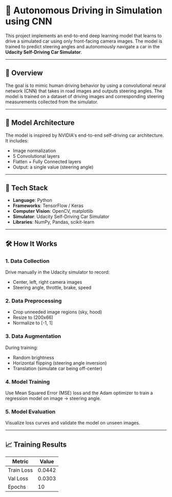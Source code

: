 
# 🚗 Autonomous Driving in Simulation using CNN

This project implements an end-to-end deep learning model that learns to drive a simulated car using only front-facing camera images. The model is trained to predict steering angles and autonomously navigate a car in the **Udacity Self-Driving Car Simulator**.

---

## 📌 Overview

The goal is to mimic human driving behavior by using a convolutional neural network (CNN) that takes in road images and outputs steering angles. The model is trained on a dataset of driving images and corresponding steering measurements collected from the simulator.

---

## 🧠 Model Architecture

The model is inspired by NVIDIA's end-to-end self-driving car architecture. It includes:

- Image normalization
- 5 Convolutional layers
- Flatten + Fully Connected layers
- Output: a single value (steering angle)

---

## 🧰 Tech Stack

- **Language**: Python
- **Frameworks**: TensorFlow / Keras
- **Computer Vision**: OpenCV, matplotlib
- **Simulator**: Udacity Self-Driving Car Simulator
- **Libraries**: NumPy, Pandas, scikit-learn

---

## 🛠️ How It Works

### 1. **Data Collection**
Drive manually in the Udacity simulator to record:
- Center, left, right camera images
- Steering angle, throttle, brake, speed

### 2. **Data Preprocessing**
- Crop unneeded image regions (sky, hood)
- Resize to (200x66)
- Normalize to [-1, 1]

### 3. **Data Augmentation**
During training:
- Random brightness
- Horizontal flipping (steering angle inversion)
- Translation (simulate car being off-center)

### 4. **Model Training**
Use Mean Squared Error (MSE) loss and the Adam optimizer to train a regression model on image → steering angle.

### 5. **Model Evaluation**
Visualize loss curves and validate the model on unseen images.

---

## 📈 Training Results

| Metric       | Value     |
|--------------|-----------|
| Train Loss   | 0.0442    |
| Val Loss     | 0.0303    |
| Epochs       | 10        |
